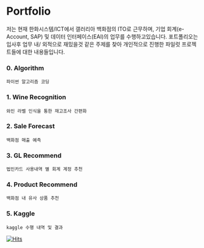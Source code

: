 # Portfolio

저는 현재 한화시스템/ICT에서 갤러리아 백화점의 ITO로 근무하며, 기업 회계(e-Account, SAP) 및 데이터 인터페이스(EAI)의 업무를 수행하고있습니다.
포트폴리오는 입사후 업무 내/ 외적으로 재밌을것 같은 주제를 찾아 개인적으로 진행한 파일럿 프로젝트들에 대한 내용들입니다.

### 0. Algorithm

    파이썬 알고리즘 코딩

### 1. Wine Recognition

    와인 라벨 인식을 통한 재고조사 간편화

### 2. Sale Forecast

    백화점 매출 예측

### 3. GL Recommend

    법인카드 사용내역 별 회계 계정 추천
    
### 4. Product Recommend

    백화점 내 유사 상품 추천

### 5. Kaggle

    kaggle 수행 내역 및 결과

[![Hits](https://hits.seeyoufarm.com/api/count/incr/badge.svg?url=https%3A%2F%2Fgithub.com%2FJayceShin%2Fportfolio_kakao&count_bg=%2379C83D&title_bg=%23555555&icon=&icon_color=%23E7E7E7&title=hits&edge_flat=false)](https://hits.seeyoufarm.com)   
